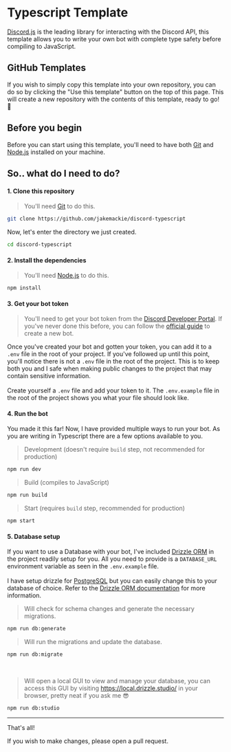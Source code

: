 # Typescript Template

[Discord.js](https://discord.js.org/) is the leading library for interacting with the Discord API, this template allows you to write your own bot with complete type safety before compiling to JavaScript.

## GitHub Templates

If you wish to simply copy this template into your own repository, you can do so by clicking the "Use this template" button on the top of this page. This will create a new repository with the contents of this template, ready to go! 🚀

## Before you begin

Before you can start using this template, you'll need to have both [Git](https://git-scm.com/) and [Node.js](https://nodejs.org/en/) installed on your machine.

## So.. what do I need to do?

#### 1. Clone this repository

> You'll need [Git](https://git-scm.com/) to do this.

```bash
git clone https://github.com/jakemackie/discord-typescript
```

Now, let's enter the directory we just created.

```bash
cd discord-typescript
```

#### 2. Install the dependencies

> You'll need [Node.js](https://nodejs.org/en/) to do this.

```bash
npm install
```

#### 3. Get your bot token

> You'll need to get your bot token from the [Discord Developer Portal](https://discord.com/developers/applications). If you've never done this before, you can follow the [official guide](https://discordjs.guide/preparations/setting-up-a-bot-application.html#creating-your-bot) to create a new bot.

Once you've created your bot and gotten your token, you can add it to a `.env` file in the root of your project. If you've followed up until this point, you'll notice there is not a `.env` file in the root of the project. This is to keep both you and I safe when making public changes to the project that may contain sensitive information.
<br />
<br />
Create yourself a `.env` file and add your token to it. The `.env.example` file in the root of the project shows you what your file should look like.

#### 4. Run the bot

You made it this far! Now, I have provided multiple ways to run your bot. As you are writing in Typescript there are a few options available to you.

> Development (doesn't require `build` step, not recommended for production)

```bash
npm run dev
```

> Build (compiles to JavaScript)

```bash
npm run build
```

> Start (requires `build` step, recommended for production)

```bash
npm start
```

#### 5. Database setup

If you want to use a Database with your bot, I've included [Drizzle ORM](https://orm.drizzle.team/) in the project readily setup for you. All you need to provide is a `DATABASE_URL` environment variable as seen in the `.env.example` file.
<br />
<br />
I have setup drizzle for [PostgreSQL](https://www.postgresql.org/) but you can easily change this to your database of choice. Refer to the [Drizzle ORM documentation](https://orm.drizzle.team/docs/overview) for more information.

> Will check for schema changes and generate the necessary migrations.

```bash
npm run db:generate
```

> Will run the migrations and update the database.

```bash
npm run db:migrate
```

<br />

> Will open a local GUI to view and manage your database, you can access this GUI by visiting https://local.drizzle.studio/ in your browser, pretty neat if you ask me 😎

```bash
npm run db:studio
```

---

That's all!

If you wish to make changes, please open a pull request.
